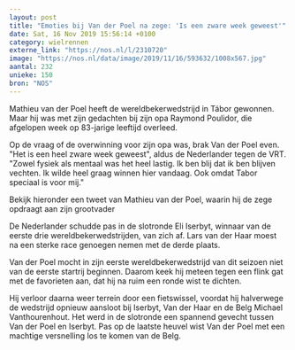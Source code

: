 ```yaml
---
layout: post
title: "Emoties bij Van der Poel na zege: 'Is een zware week geweest'"
date: Sat, 16 Nov 2019 15:56:14 +0100
category: wielrennen
externe_link: "https://nos.nl/l/2310720"
image: "https://nos.nl/data/image/2019/11/16/593632/1008x567.jpg"
aantal: 232
unieke: 150
bron: "NOS"
---
```


<p>Mathieu van der Poel heeft de wereldbekerwedstrijd in Tábor gewonnen. Maar hij was met zijn gedachten bij zijn opa Raymond Poulidor, die afgelopen week op 83-jarige leeftijd overleed.</p>
<p>Op de vraag of de overwinning voor zijn opa was, brak Van der Poel even. "Het is een heel zware week geweest", aldus de Nederlander tegen de VRT. "Zowel fysiek als mentaal was het heel lastig. Ik ben blij dat ik ben blijven vechten. Ik wilde heel graag winnen hier vandaag. Ook omdat Tabor speciaal is voor mij."</p>
<p>Bekijk hieronder een tweet van Mathieu van der Poel, waarin hij de zege opdraagt aan zijn grootvader</p>
<p>De Nederlander schudde pas in de slotronde Eli Iserbyt, winnaar van de eerste drie wereldbekerwedstrijden, van zich af. Lars van der Haar moest na een sterke race genoegen nemen met de derde plaats.</p>
<p>Van der Poel mocht in zijn eerste wereldbekerwedstrijd van dit seizoen niet van de eerste startrij beginnen. Daarom keek hij meteen tegen een flink gat met de favorieten aan, dat hij na ruim een ronde wist te dichten.</p>
<p>Hij verloor daarna weer terrein door een fietswissel, voordat hij halverwege de wedstrijd opnieuw aansloot bij Iserbyt, Van der Haar en de Belg Michael Vanthourenhout. Het werd in de slotronde een spannend gevecht tussen Van der Poel en Iserbyt. Pas op de laatste heuvel wist Van der Poel met een machtige versnelling los te komen van de Belg.</p>
